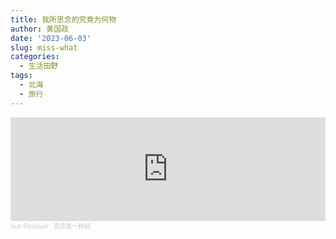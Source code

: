 ```yaml
---
title: 我所思念的究竟为何物
author: 黄国政
date: '2023-06-03'
slug: miss-what
categories:
  - 生活田野
tags:
  - 北海
  - 旅行
---
```


<!--more-->

<iframe width="100%" height="166" frameborder="no" scrolling="no" allow="autoplay" src="https://w.soundcloud.com/player/?url=https%3A//api.soundcloud.com/tracks/1529593324&color=%23ff5500&auto_play=true&hide_related=false&show_comments=true&show_user=true&show_reposts=false&show_teaser=true"></iframe><div style="font-size: 10px; color: #cccccc;line-break: anywhere;word-break: normal;overflow: hidden;white-space: nowrap;text-overflow: ellipsis; font-family: Interstate,Lucida Grande,Lucida Sans Unicode,Lucida Sans,Garuda,Verdana,Tahoma,sans-serif;font-weight: 100;"><a href="https://soundcloud.com/sun-residual" title="Sun Residual" target="_blank" style="color: #cccccc; text-decoration: none;">Sun Residual</a> · <a href="https://soundcloud.com/sun-residual/2ihluwhnenqg" title="思念是一种病" target="_blank" style="color: #cccccc; text-decoration: none;">思念是一种病</a></div>

